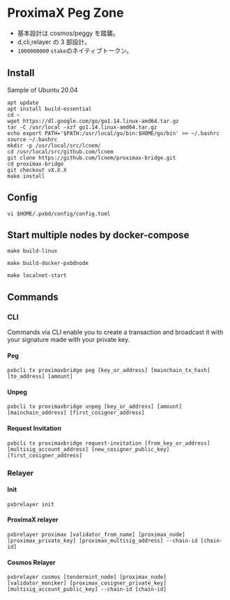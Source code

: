 # ProximaX Peg Zone

- 基本設計は cosmos/peggy を踏襲。
- d,cli,relayer の 3 部設計。
- `1000000000` `stake`のネイティブトークン。

## Install

Sample of Ubuntu 20.04

```shell
apt update
apt install build-essential
cd ~
wget https://dl.google.com/go/go1.14.linux-amd64.tar.gz
tar -C /usr/local -xzf go1.14.linux-amd64.tar.gz
echo export PATH='$PATH:/usr/local/go/bin:$HOME/go/bin' >> ~/.bashrc
source ~/.bashrc
mkdir -p /usr/local/src/lcnem/
cd /usr/local/src/github.com/lcnem
git clone https://github.com/lcnem/proximax-bridge.git
cd proximax-bridge
git checkout vX.X.X
make install
```

## Config

```shell
vi $HOME/.pxbd/config/config.toml
```

## Start multiple nodes by docker-compose

```
make build-linux

make build-docker-pxbdnode

make localnet-start
```

## Commands

### CLI

Commands via CLI enable you to create a transaction and broadcast it with your signature made with your private key.

#### Peg

```shell
pxbcli tx proximaxbridge peg [key_or_address] [mainchain_tx_hash] [to_address] [amount]
```

#### Unpeg

```shell
pxbcli tx proximaxbridge unpeg [key_or_address] [amount] [mainchain_address] [first_cosigner_address]
```

#### Request Invitation

```shell
pxbcli tx proximaxbridge request-invitation [from_key_or_address] [multisig_account_address] [new_cosigner_public_key] [first_cosigner_address]
```

### Relayer

#### Init

```shell
pxbrelayer init
```

#### ProximaX relayer

```shell
pxbrelayer proximax [validator_from_name] [proximax_node] [proximax_private_key] [proximax_multisig_address] --chain-id [chain-id]
```

#### Cosmos Relayer

```shell
pxbrelayer cosmos [tendermint_node] [proximax_node] [validator_moniker] [proximax_cosigner_private_key] [multisig_account_public_key] --chain-id [chain-id]
```
